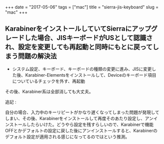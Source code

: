 +++
date = "2017-05-06"
tags = ["mac"]
title = "sierra-jis-keyboard"
slug = "mac"
+++

## KarabinerをインストールしていてSierraにアップグレードした場合、JISキーボードがUSとして認識され、設定を変更しても再起動と同時にもとに戻ってしまう問題の解決法

- システム設定、キーボード、キーボードの種類の変更に進み、JISに変更した後、Karabiner-Elementsをインストールして、Deviceのキーボード項目についているチェックを外す、再起動

その後、Karabiner系は全部消しても大丈夫。

追記 : 

自分の場合、入力中のキーリピートがかなり遅くなってしまった問題が発現してしまい、その後、Karabinerをインストールして再度そのあたり設定し、アンインストールしたらいけた。どうやら設定を残すらしいので、Karabinerで機能OFFとかデフォルトの設定に戻した後にアンインストールすると、Karabinerのデフォルト設定が適用される感じになってるのではという推測。
	  
